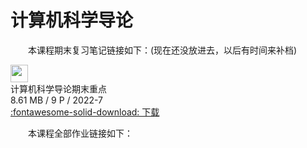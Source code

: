 # 计算机科学导论

&emsp;&emsp;本课程期末复习笔记链接如下：(现在还没放进去，以后有时间来补档)

<div class="card file-block" markdown="1">
<div class="file-icon"><img src="/assets/images/pdf.svg" style="height: 2em;"></div>
<div class="file-body">
<div class="file-title">计算机科学导论期末重点</div>
<div class="file-meta">8.61 MB / 9 P / 2022-7</div>
</div>
<a class="down-button" target="_blank" href="/assets/files/线代II每周总结.pdf"   markdown="1">:fontawesome-solid-download: 下载</a>
 </div>

&emsp;&emsp;本课程全部作业链接如下：

